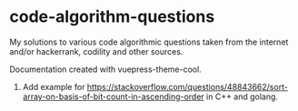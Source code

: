 # code-algorithm-questions
My solutions to various code algorithmic questions taken from the internet and/or hackerrank, codility and other sources.

Documentation created with vuepress-theme-cool.

1. Add example for https://stackoverflow.com/questions/48843662/sort-array-on-basis-of-bit-count-in-ascending-order in C++ and golang.

